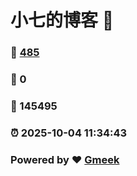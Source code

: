 # 小七的博客 :link:  
### :page_facing_up: [485](/tag.html) 
### :speech_balloon: 0 
### :hibiscus: 145495 
### :alarm_clock: 2025-10-04 11:34:43 
### Powered by :heart: [Gmeek](https://github.com/Meekdai/Gmeek)
